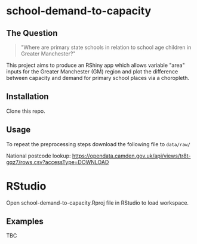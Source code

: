 # school-demand-to-capacity

## The Question

> "Where are primary state schools in relation to school age children in Greater Manchester?"

This project aims to produce an RShiny app which allows variable "area" inputs for the Greater Manchester (GM) region and plot the difference between capacity and demand for primary school places via a choropleth.

## Installation

Clone this repo.

## Usage

To repeat the preprocessing steps download the following file to `data/raw/`

National postcode lookup: https://opendata.camden.gov.uk/api/views/tr8t-gqz7/rows.csv?accessType=DOWNLOAD

# RStudio

Open school-demand-to-capacity.Rproj file in RStudio to load workspace.

## Examples

TBC
